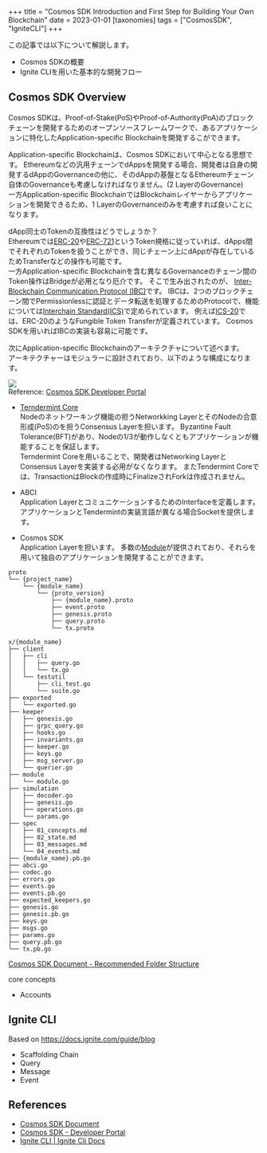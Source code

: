 +++
title = "Cosmos SDK Introduction and First Step for Building Your Own Blockchain"
date = 2023-01-01
[taxonomies]
tags = ["CosmosSDK", "IgniteCLI"]
+++

この記事では以下について解説します。
- Cosmos SDKの概要
- Ignite CLIを用いた基本的な開発フロー
<!-- more -->
## Cosmos SDK Overview
Cosmos SDKは、Proof-of-Stake(PoS)やProof-of-Authority(PoA)のブロックチェーンを開発するためのオープンソースフレームワークで、あるアプリケーションに特化したApplication-specific Blockchainを開発するこができます。  

Application-specific Blockchainは、Cosmos SDKにおいて中心となる思想です。
Ethereumなどの汎用チェーンでdAppsを開発する場合、開発者は自身の開発するdAppのGovernanceの他に、そのdAppの基盤となるEthereumチェーン自体のGovernanceも考慮しなければなりません。(2 LayerのGovernance)  
一方Application-specific BlockchainではBlockchainレイヤーからアプリケーションを開発できるため、1 LayerのGovernanceのみを考慮すれば良いことになります。  

dApp同士のTokenの互換性はどうでしょうか？  
Ethereumでは[ERC-20](https://ethereum.org/ja/developers/docs/standards/tokens/erc-20/)や[ERC-721](https://ethereum.org/ja/developers/docs/standards/tokens/erc-721/)というToken規格に従っていれば、dApps間でそれぞれのTokenを扱うことができ、同じチェーン上にdAppが存在しているためTransferなどの操作も可能です。  
一方Application-specific Blockchainを含む異なるGovernanceのチェーン間のToken操作はBridgeが必用となり厄介です。
そこで生み出されたのが、 [Inter-Blockchain Communication Protocol (IBC)](https://ibcprotocol.org/)です。
IBCは、2つのブロックチェーン間でPermissionlessに認証とデータ転送を処理するためのProtocolで、機能については[Interchain Standard(ICS)](https://github.com/cosmos/ibc#interchain-standards)で定められています。
例えば[ICS-20](https://github.com/cosmos/ibc/blob/main/spec/app/ics-020-fungible-token-transfer/README.md)では、ERC-20のようなFungible Token Transferが定義されています。
Cosmos SDKを用いればIBCの実装も容易に可能です。

次にApplication-specific Blockchainのアーキテクチャについて述べます。  
アーキテクチャーはモジュラーに設計されており、以下のような構成になります。  

![](https://tutorials.cosmos.network/resized-images/600/academy/2-cosmos-concepts/images/architecture_overview.png)  
Reference: [Cosmos SDK Developer Portal](https://tutorials.cosmos.network/academy/2-cosmos-concepts/1-architecture.html)


- [Terndermint Core](https://tendermint.com/core/)  
Nodeのネットワーキング機能の担うNetworkking LayerとそのNodeの合意形成(PoS)のを担うConsensus Layerを担います。
Byzantine Fault Tolerance(BFT)があり、Nodeの1/3が動作しなくともアプリケーションが機能することを保証します。  
Terndermint Coreを用いることで、開発者はNetworking LayerとConsensus Layerを実装する必用がなくなります。
またTendermint Coreでは、TransactionはBlockの作成時にFinalizeされForkは作成されません。

- ABCI  
Application LayerとコミュニケーションするためのInterfaceを定義します。
アプリケーションとTendermintの実装言語が異なる場合Socketを提供します。


- Cosmos SDK  
Application Layerを担います。
多数の[Module](https://docs.cosmos.network/main/modules)が提供されており、それらを用いて独自のアプリケーションを開発することができます。





```
proto
└── {project_name}
    └── {module_name}
        └── {proto_version}
            ├── {module_name}.proto
            ├── event.proto
            ├── genesis.proto
            ├── query.proto
            └── tx.proto
```

```
x/{module_name}
├── client
│   ├── cli
│   │   ├── query.go
│   │   └── tx.go
│   └── testutil
│       ├── cli_test.go
│       └── suite.go
├── exported
│   └── exported.go
├── keeper
│   ├── genesis.go
│   ├── grpc_query.go
│   ├── hooks.go
│   ├── invariants.go
│   ├── keeper.go
│   ├── keys.go
│   ├── msg_server.go
│   └── querier.go
├── module
│   └── module.go
├── simulation
│   ├── decoder.go
│   ├── genesis.go
│   ├── operations.go
│   └── params.go
├── spec
│   ├── 01_concepts.md
│   ├── 02_state.md
│   ├── 03_messages.md
│   └── 04_events.md
├── {module_name}.pb.go
├── abci.go
├── codec.go
├── errors.go
├── events.go
├── events.pb.go
├── expected_keepers.go
├── genesis.go
├── genesis.pb.go
├── keys.go
├── msgs.go
├── params.go
├── query.pb.go
└── tx.pb.go
```

[Cosmos SDK Document - Recommended Folder Structure](https://docs.cosmos.network/main/building-modules/structure)

core concepts
- Accounts



## Ignite CLI
Based on 
https://docs.ignite.com/guide/blog

- Scaffolding Chain
- Query
- Message
- Event



## References
- [Cosmos SDK Document](https://docs.cosmos.network/main)
- [Cosmos SDK - Developer Portal](https://tutorials.cosmos.network/)
- [Ignite CLI | Ignite Cli Docs](https://docs.ignite.com/)

